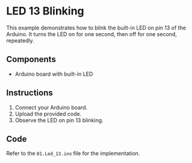 # LED 13 Blinking

This example demonstrates how to blink the built-in LED on pin 13 of the Arduino. It turns the LED on for one second, then off for one second, repeatedly.

## Components
- Arduino board with built-in LED

## Instructions
1. Connect your Arduino board.
2. Upload the provided code.
3. Observe the LED on pin 13 blinking.

## Code
Refer to the `01.Led_13.ino` file for the implementation.